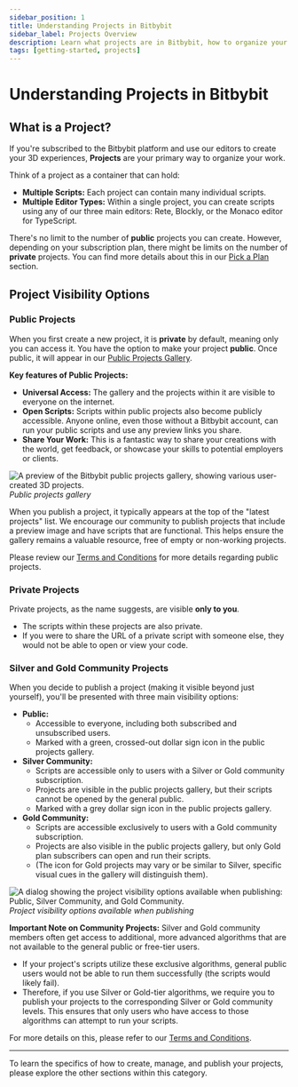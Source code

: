 ```yaml
---
sidebar_position: 1
title: Understanding Projects in Bitbybit
sidebar_label: Projects Overview
description: Learn what projects are in Bitbybit, how to organize your work, and the differences between public, private, and community-specific project visibility.
tags: [getting-started, projects]
---
```


# Understanding Projects in Bitbybit

## What is a Project?

If you're subscribed to the Bitbybit platform and use our editors to create your 3D experiences, **Projects** are your primary way to organize your work.

Think of a project as a container that can hold:
*   **Multiple Scripts:** Each project can contain many individual scripts.
*   **Multiple Editor Types:** Within a single project, you can create scripts using any of our three main editors: Rete, Blockly, or the Monaco editor for TypeScript.

There's no limit to the number of **public** projects you can create. However, depending on your subscription plan, there might be limits on the number of **private** projects. You can find more details about this in our [Pick a Plan](https://bitbybit.dev/auth/pick-plan) section.

## Project Visibility Options

### Public Projects

When you first create a new project, it is **private** by default, meaning only you can access it.
You have the option to make your project **public**. Once public, it will appear in our [Public Projects Gallery](https://bitbybit.dev/projects/public).

**Key features of Public Projects:**
*   **Universal Access:** The gallery and the projects within it are visible to everyone on the internet.
*   **Open Scripts:** Scripts within public projects also become publicly accessible. Anyone online, even those without a Bitbybit account, can run your public scripts and use any preview links you share.
*   **Share Your Work:** This is a fantastic way to share your creations with the world, get feedback, or showcase your skills to potential employers or clients.

![A preview of the Bitbybit public projects gallery, showing various user-created 3D projects.](https://ik.imagekit.io/bitbybit/app/assets/start/general/projects/public-projects-gallery.jpeg "Public projects gallery")
*Public projects gallery*

When you publish a project, it typically appears at the top of the "latest projects" list. We encourage our community to publish projects that include a preview image and have scripts that are functional. This helps ensure the gallery remains a valuable resource, free of empty or non-working projects.

Please review our [Terms and Conditions](https://bitbybit.dev/terms-and-conditions) for more details regarding public projects.

### Private Projects

Private projects, as the name suggests, are visible **only to you**.
*   The scripts within these projects are also private.
*   If you were to share the URL of a private script with someone else, they would not be able to open or view your code.

### Silver and Gold Community Projects

When you decide to publish a project (making it visible beyond just yourself), you'll be presented with three main visibility options:

*   **Public:**
    *   Accessible to everyone, including both subscribed and unsubscribed users.
    *   Marked with a green, crossed-out dollar sign icon in the public projects gallery.
*   **Silver Community:**
    *   Scripts are accessible only to users with a Silver or Gold community subscription.
    *   Projects are visible in the public projects gallery, but their scripts cannot be opened by the general public.
    *   Marked with a grey dollar sign icon in the public projects gallery.
*   **Gold Community:**
    *   Scripts are accessible exclusively to users with a Gold community subscription.
    *   Projects are also visible in the public projects gallery, but only Gold plan subscribers can open and run their scripts.
    *   (The icon for Gold projects may vary or be similar to Silver, specific visual cues in the gallery will distinguish them).

![A dialog showing the project visibility options available when publishing: Public, Silver Community, and Gold Community.](https://ik.imagekit.io/bitbybit/app/assets/start/general/projects/project-publishing-options.jpeg "Project visibility options available when publishing")
*Project visibility options available when publishing*

**Important Note on Community Projects:**
Silver and Gold community members often get access to additional, more advanced algorithms that are not available to the general public or free-tier users.
*   If your project's scripts utilize these exclusive algorithms, general public users would not be able to run them successfully (the scripts would likely fail).
*   Therefore, if you use Silver or Gold-tier algorithms, we require you to publish your projects to the corresponding Silver or Gold community levels. This ensures that only users who have access to those algorithms can attempt to run your scripts.

For more details on this, please refer to our [Terms and Conditions](https://bitbybit.dev/terms-and-conditions).

---

To learn the specifics of how to create, manage, and publish your projects, please explore the other sections within this category.